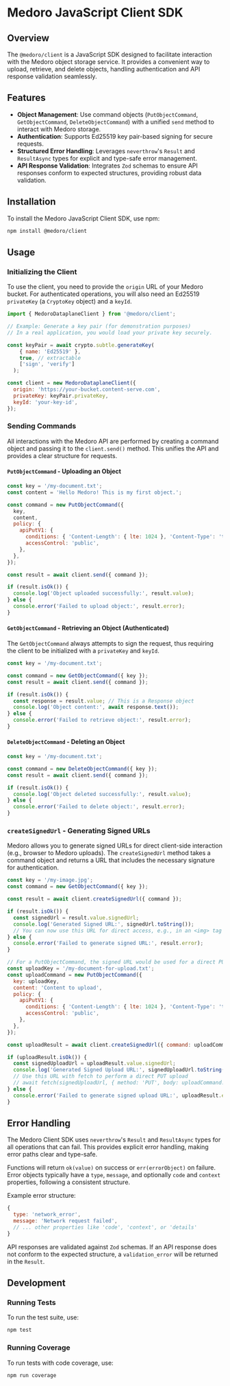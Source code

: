 # Medoro JavaScript Client SDK

## Overview

The `@medoro/client` is a JavaScript SDK designed to facilitate interaction with the Medoro object storage service. It provides a convenient way to upload, retrieve, and delete objects, handling authentication and API response validation seamlessly.

## Features

- **Object Management**: Use command objects (`PutObjectCommand`, `GetObjectCommand`, `DeleteObjectCommand`) with a unified `send` method to interact with Medoro storage.
- **Authentication**: Supports Ed25519 key pair-based signing for secure requests.
- **Structured Error Handling**: Leverages `neverthrow`'s `Result` and `ResultAsync` types for explicit and type-safe error management.
- **API Response Validation**: Integrates `Zod` schemas to ensure API responses conform to expected structures, providing robust data validation.

## Installation

To install the Medoro JavaScript Client SDK, use npm:

```bash
npm install @medoro/client
```

## Usage

### Initializing the Client

To use the client, you need to provide the `origin` URL of your Medoro bucket. For authenticated operations, you will also need an Ed25519 `privateKey` (a `CryptoKey` object) and a `keyId`.

```javascript
import { MedoroDataplaneClient } from '@medoro/client';

// Example: Generate a key pair (for demonstration purposes)
// In a real application, you would load your private key securely.

const keyPair = await crypto.subtle.generateKey(
    { name: 'Ed25519' },
    true, // extractable
    ['sign', 'verify']
  );

const client = new MedoroDataplaneClient({
  origin: 'https://your-bucket.content-serve.com',
  privateKey: keyPair.privateKey,
  keyId: 'your-key-id',
});
```

### Sending Commands

All interactions with the Medoro API are performed by creating a command object and passing it to the `client.send()` method. This unifies the API and provides a clear structure for requests.

#### `PutObjectCommand` - Uploading an Object

```javascript
const key = '/my-document.txt';
const content = 'Hello Medoro! This is my first object.';

const command = new PutObjectCommand({
  key,
  content,
  policy: {
    apiPutV1: {
      conditions: { 'Content-Length': { lte: 1024 }, 'Content-Type': 'text/plain' },
      accessControl: 'public',
    },
  },
});

const result = await client.send({ command });

if (result.isOk()) {
  console.log('Object uploaded successfully:', result.value);
} else {
  console.error('Failed to upload object:', result.error);
}
```

#### `GetObjectCommand` - Retrieving an Object (Authenticated)

The `GetObjectCommand` always attempts to sign the request, thus requiring the client to be initialized with a `privateKey` and `keyId`.

```javascript
const key = '/my-document.txt';

const command = new GetObjectCommand({ key });
const result = await client.send({ command });

if (result.isOk()) {
  const response = result.value; // This is a Response object
  console.log('Object content:', await response.text());
} else {
  console.error('Failed to retrieve object:', result.error);
}
```

#### `DeleteObjectCommand` - Deleting an Object

```javascript
const key = '/my-document.txt';

const command = new DeleteObjectCommand({ key });
const result = await client.send({ command });

if (result.isOk()) {
  console.log('Object deleted successfully:', result.value);
} else {
  console.error('Failed to delete object:', result.error);
}
```

### `createSignedUrl` - Generating Signed URLs

Medoro allows you to generate signed URLs for direct client-side interaction (e.g., browser to Medoro uploads). The `createSignedUrl` method takes a command object and returns a URL that includes the necessary signature for authentication.

```javascript
const key = '/my-image.jpg';
const command = new GetObjectCommand({ key });

const result = await client.createSignedUrl({ command });

if (result.isOk()) {
  const signedUrl = result.value.signedUrl;
  console.log('Generated Signed URL:', signedUrl.toString());
  // You can now use this URL for direct access, e.g., in an <img> tag or a fetch request
} else {
  console.error('Failed to generate signed URL:', result.error);
}

// For a PutObjectCommand, the signed URL would be used for a direct PUT request
const uploadKey = '/my-document-for-upload.txt';
const uploadCommand = new PutObjectCommand({
  key: uploadKey,
  content: 'Content to upload',
  policy: {
    apiPutV1: {
      conditions: { 'Content-Length': { lte: 1024 }, 'Content-Type': 'text/plain' },
      accessControl: 'public',
    },
  },
});

const uploadResult = await client.createSignedUrl({ command: uploadCommand });

if (uploadResult.isOk()) {
  const signedUploadUrl = uploadResult.value.signedUrl;
  console.log('Generated Signed Upload URL:', signedUploadUrl.toString());
  // Use this URL with fetch to perform a direct PUT upload
  // await fetch(signedUploadUrl, { method: 'PUT', body: uploadCommand.content });
} else {
  console.error('Failed to generate signed upload URL:', uploadResult.error);
}
```

## Error Handling

The Medoro Client SDK uses `neverthrow`'s `Result` and `ResultAsync` types for all operations that can fail. This provides explicit error handling, making error paths clear and type-safe.

Functions will return `ok(value)` on success or `err(errorObject)` on failure. Error objects typically have a `type`, `message`, and optionally `code` and `context` properties, following a consistent structure.

Example error structure:

```javascript
{
  type: 'network_error',
  message: 'Network request failed',
  // ... other properties like 'code', 'context', or 'details'
}
```

API responses are validated against `Zod` schemas. If an API response does not conform to the expected structure, a `validation_error` will be returned in the `Result`.

## Development

### Running Tests

To run the test suite, use:

```bash
npm test
```

### Running Coverage

To run tests with code coverage, use:

```bash
npm run coverage
```
